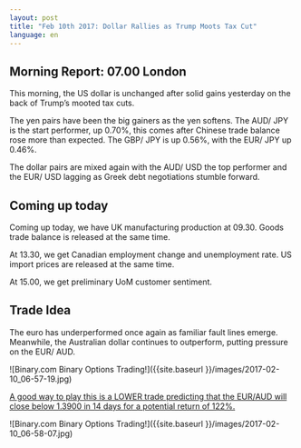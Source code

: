 ```yaml
---
layout: post
title: "Feb 10th 2017: Dollar Rallies as Trump Moots Tax Cut"
language: en
---
```

## Morning Report: 07.00 London

This morning, the US dollar is unchanged after solid gains yesterday on the back of Trump’s mooted tax cuts.

The yen pairs have been the big gainers as the yen softens. The AUD/ JPY is the start performer, up 0.70%, this comes after Chinese trade balance rose more than expected. The GBP/ JPY is up 0.56%, with the EUR/ JPY up 0.46%.

The dollar pairs are mixed again with the AUD/ USD the top performer and the EUR/ USD lagging as Greek debt negotiations stumble forward.

## Coming up today

Coming up today, we have UK manufacturing production at 09.30. Goods trade balance is released at the same time.

At 13.30, we get Canadian employment change and unemployment rate. US import prices are released at the same time.

At 15.00, we get preliminary UoM customer sentiment.

## Trade Idea

The euro has underperformed once again as familiar fault lines emerge. Meanwhile, the Australian dollar continues to outperform, putting pressure on the EUR/ AUD.

![Binary.com Binary Options Trading!]({{site.baseurl }}/images/2017-02-10_06-57-19.jpg)

<a href="%LINK%%?currency=GBP&amp;market=major_pairs&amp;duration_amount=14&amp;duration_units=d&amp;amount=10&amp;amount_type=payout&amp;expiry_type=duration&amp;underlying=frxEURAUD&amp;formname=higherlower&amp;barrier=1.3900" target="_blank">A good way to play this is a LOWER trade predicting that the EUR/AUD will close below 1.3900 in 14 days for a potential return of 122%.</a>

![Binary.com Binary Options Trading!]({{site.baseurl }}/images/2017-02-10_06-58-07.jpg)